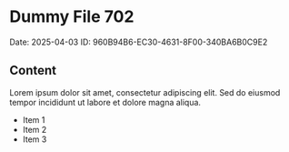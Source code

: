 # Dummy File 702

Date: 2025-04-03
ID: 960B94B6-EC30-4631-8F00-340BA6B0C9E2

## Content

Lorem ipsum dolor sit amet, consectetur adipiscing elit.
Sed do eiusmod tempor incididunt ut labore et dolore magna aliqua.

* Item 1
* Item 2
* Item 3
